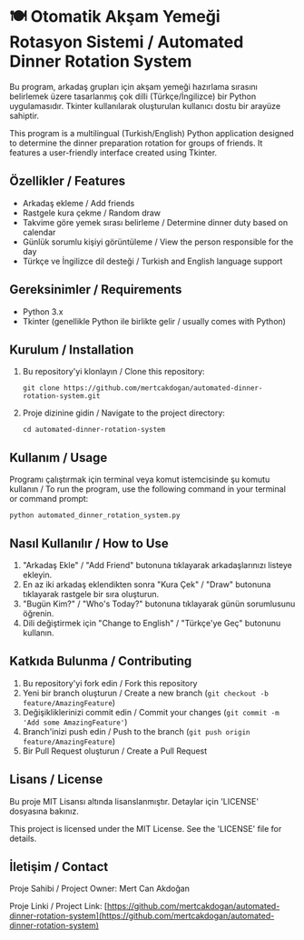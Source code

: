 # 🍽️ Otomatik Akşam Yemeği Rotasyon Sistemi / Automated Dinner Rotation System

Bu program, arkadaş grupları için akşam yemeği hazırlama sırasını belirlemek üzere tasarlanmış çok dilli (Türkçe/İngilizce) bir Python uygulamasıdır. Tkinter kullanılarak oluşturulan kullanıcı dostu bir arayüze sahiptir.

This program is a multilingual (Turkish/English) Python application designed to determine the dinner preparation rotation for groups of friends. It features a user-friendly interface created using Tkinter.

## Özellikler / Features

- Arkadaş ekleme / Add friends
- Rastgele kura çekme / Random draw
- Takvime göre yemek sırası belirleme / Determine dinner duty based on calendar
- Günlük sorumlu kişiyi görüntüleme / View the person responsible for the day
- Türkçe ve İngilizce dil desteği / Turkish and English language support

## Gereksinimler / Requirements

- Python 3.x
- Tkinter (genellikle Python ile birlikte gelir / usually comes with Python)

## Kurulum / Installation

1. Bu repository'yi klonlayın / Clone this repository:
   ```
   git clone https://github.com/mertcakdogan/automated-dinner-rotation-system.git
   ```
2. Proje dizinine gidin / Navigate to the project directory:
   ```
   cd automated-dinner-rotation-system
   ```

## Kullanım / Usage

Programı çalıştırmak için terminal veya komut istemcisinde şu komutu kullanın / To run the program, use the following command in your terminal or command prompt:

```
python automated_dinner_rotation_system.py
```

## Nasıl Kullanılır / How to Use

1. "Arkadaş Ekle" / "Add Friend" butonuna tıklayarak arkadaşlarınızı listeye ekleyin.
2. En az iki arkadaş eklendikten sonra "Kura Çek" / "Draw" butonuna tıklayarak rastgele bir sıra oluşturun.
3. "Bugün Kim?" / "Who's Today?" butonuna tıklayarak günün sorumlusunu öğrenin.
4. Dili değiştirmek için "Change to English" / "Türkçe'ye Geç" butonunu kullanın.

## Katkıda Bulunma / Contributing

1. Bu repository'yi fork edin / Fork this repository
2. Yeni bir branch oluşturun / Create a new branch (`git checkout -b feature/AmazingFeature`)
3. Değişikliklerinizi commit edin / Commit your changes (`git commit -m 'Add some AmazingFeature'`)
4. Branch'inizi push edin / Push to the branch (`git push origin feature/AmazingFeature`)
5. Bir Pull Request oluşturun / Create a Pull Request

## Lisans / License

Bu proje MIT Lisansı altında lisanslanmıştır. Detaylar için 'LICENSE' dosyasına bakınız.

This project is licensed under the MIT License. See the 'LICENSE' file for details.

## İletişim / Contact

Proje Sahibi / Project Owner: Mert Can Akdoğan

Proje Linki / Project Link: [https://github.com/mertcakdogan/automated-dinner-rotation-system](https://github.com/mertcakdogan/automated-dinner-rotation-system)
